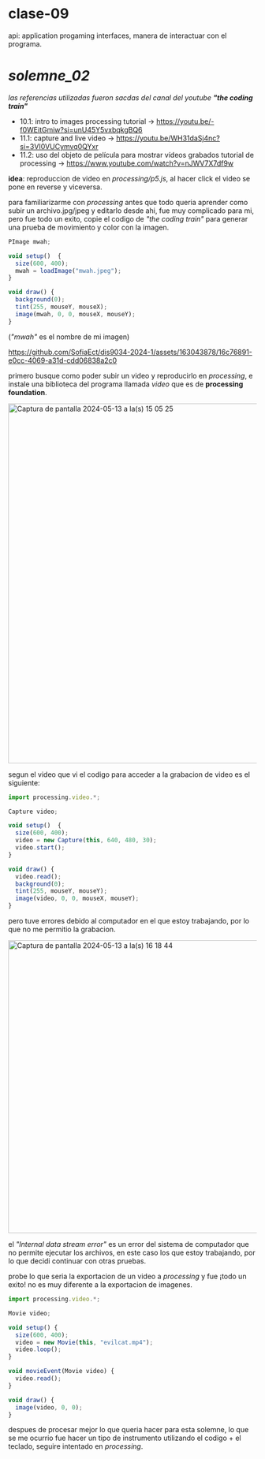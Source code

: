 # clase-09

api: application progaming interfaces, manera de interactuar con el programa.

# _solemne_02_

_las referencias utilizadas fueron sacdas del canal del youtube_ ___"the coding train"___
- 10.1: intro to images processing tutorial  → https://youtu.be/-f0WEitGmiw?si=unU45Y5vxbqkgBQ6
- 11.1: capture and live video  →  https://youtu.be/WH31daSj4nc?si=3VI0VUCymvq0QYxr
- 11.2: uso del objeto de película para mostrar vídeos grabados tutorial de processing  →  https://www.youtube.com/watch?v=nJWV7X7df9w

__idea__: reproduccion de video en _processing/p5.js_, al hacer click el video se pone en reverse y viceversa.

para familiarizarme con _processing_ antes que todo queria aprender como subir un archivo.jpg/jpeg y editarlo desde ahi, fue muy complicado para mi, pero fue todo un exito, copie el codigo de _"the coding train"_ para generar una prueba de movimiento y color con la imagen.

``` javascript
PImage mwah;

void setup()  {
  size(600, 400);
  mwah = loadImage("mwah.jpeg");
}

void draw() {
  background(0);
  tint(255, mouseY, mouseX);
  image(mwah, 0, 0, mouseX, mouseY);  
}
```
(_"mwah"_ es el nombre de mi imagen)

https://github.com/SofiaEct/dis9034-2024-1/assets/163043878/16c76891-e0cc-4069-a31d-cdd06838a2c0



primero busque como poder subir un video y reproducirlo en _processing_, e instale una biblioteca del programa llamada _video_ que es de __processing foundation__.

<img width="730" alt="Captura de pantalla 2024-05-13 a la(s) 15 05 25" src="https://github.com/SofiaEct/dis9034-2024-1/assets/163043878/b97c9002-79c7-4b0f-bc26-6854f25aaea7">

segun el video que vi el codigo para acceder a la grabacion de video es el siguiente:

``` javascript
import processing.video.*;

Capture video;

void setup()  {
  size(600, 400);
  video = new Capture(this, 640, 480, 30);
  video.start();
}

void draw() {
  video.read();
  background(0);
  tint(255, mouseY, mouseY);
  image(video, 0, 0, mouseX, mouseY);  
}
```

pero tuve errores debido al computador en el que estoy trabajando, por lo que no me permitio la grabacion.

<img width="594" alt="Captura de pantalla 2024-05-13 a la(s) 16 18 44" src="https://github.com/SofiaEct/dis9034-2024-1/assets/163043878/b04803be-858e-4136-b6f6-4c1712c20c07">

el _"Internal data stream error"_ es un error del sistema de computador que no permite ejecutar los archivos, en este caso los que estoy trabajando, por lo que decidi continuar con otras pruebas.

probe lo que seria la exportacion de un video a _processing_ y fue ¡todo un exito! no es muy diferente a la exportacion de imagenes.

``` javascript
import processing.video.*;

Movie video;

void setup() {
  size(600, 400);
  video = new Movie(this, "evilcat.mp4");
  video.loop();
}

void movieEvent(Movie video) {
  video.read();
}

void draw() {
  image(video, 0, 0);
}
```
despues de procesar mejor lo que queria hacer para esta solemne, lo que se me ocurrio fue hacer un tipo de instrumento utilizando el codigo + el teclado, seguire intentado en _processing_.


